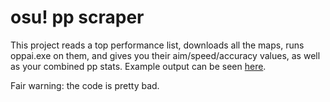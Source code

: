 # osu! pp scraper
This project reads a top performance list, downloads all the maps, runs oppai.exe on them, and gives you their aim/speed/accuracy values, as well as your combined pp stats. 
Example output can be seen [here](https://gn.s-ul.eu/DaYo7e7m).

Fair warning: the code is pretty bad. 